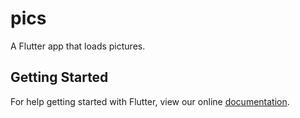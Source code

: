 # pics

A Flutter app that loads pictures.

## Getting Started

For help getting started with Flutter, view our online
[documentation](https://flutter.io/).
